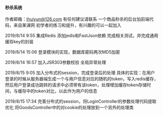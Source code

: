 #### 秒杀系统
作者邮箱：ihuiyun@126.com
有任何建议请联系
一个商品秒杀的后台加前端代码，来自某课网
初学者的练习和提升，有兴趣的可以一起加入

2019/8/14 9:55
集成Redis 添加jedis和FastJson依赖
完成相关测试，并完成通用缓存key的封装

2019/8/14 15:06
登录模块的实现，数据库密码两次MD5加密

2019/8/14 16:57
加入JSR303参数校验 全局异常处理

2019/8/15 9:05 
加入分布式的session，完成登录后的处理
具体的实现：在用户登录的时候从服务器端生成一个与用户信息对应的随机的token，写入redis缓存，
然后用户登录成功跳转的请求中必须带有该token，处理增加缓存token存储时间，与缓存中的token对比，以此作为用户的信息

2019/8/15 17:34
完善分布式的session，将LoginController的参数处理代码提取优化
将GoodsController中的对cookie的处理放到一个另外的处理类